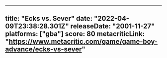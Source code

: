 
---
title: "Ecks vs. Sever"
date: "2022-04-09T23:38:28.301Z"
releaseDate: "2001-11-27"
platforms: ["gba"]
score: 80
metacriticLink: "https://www.metacritic.com/game/game-boy-advance/ecks-vs-sever"
---
